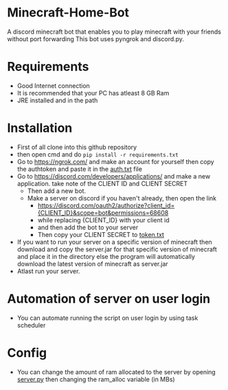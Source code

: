 # Minecraft-Home-Bot
A discord minecraft bot that enables you to play minecraft with your friends without port forwarding
This bot uses pyngrok and discord.py.

# Requirements
  - Good Internet connection
  - It is recommended that your PC has atleast 8 GB Ram
  - JRE installed and in the path

# Installation
  - First of all clone into this github repository
  - then open cmd and do ```pip install -r requirements.txt```
  - Go to https://ngrok.com/ and make an account for yourself then copy the authtoken and paste it in the [auth.txt](./auth.txt) file
  - Go to https://discord.com/developers/applications/ and make a new application. take note of the CLIENT ID and CLIENT SECRET
    - Then add a new bot.
    - Make a server on discord if you haven't already, then open the link
      - https://discord.com/oauth2/authorize?client_id={CLIENT_ID}&scope=bot&permissions=68608
      - while replacing {CLIENT_ID} with your client id
      - and then add the bot to your server
      - Then copy your CLIENT SECRET to [token.txt](./token.txt)
  - If you want to run your server on a specific version of minecraft then download and copy the server.jar for that specific version of minecraft and place it in the directory else the program will automatically download the latest version of minecraft as server.jar
  - Atlast run your server.
  
# Automation of server on user login
  - You can automate running the script on user login by using task scheduler
  
# Config
  - You can change the amount of ram allocated to the server by opening [server.py](./server.py) then changing the ram_alloc variable (in MBs)
